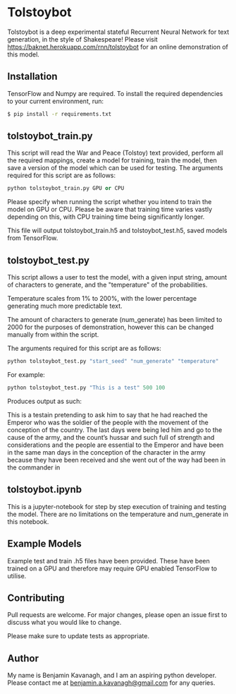 # Tolstoybot

Tolstoybot is a deep experimental stateful Recurrent Neural Network for text generation, in the style of Shakespeare! Please visit <https://baknet.herokuapp.com/rnn/tolstoybot> for an online demonstration of this model. 

## Installation

TensorFlow and Numpy are required. To install the required dependencies to your current environment, run:

```bash
$ pip install -r requirements.txt
```

## tolstoybot_train.py

This script will read the War and Peace (Tolstoy) text provided, perform all the required mappings, create a model for training, train the model, then save a version of the model which can be used for testing. The arguments required for this script are as follows:

```python
python tolstoybot_train.py GPU or CPU
```

Please specify when running the script whether you intend to train the model on GPU or CPU. Please be aware that training time varies vastly depending on this, with CPU training time being significantly longer.

This file will output tolstoybot_train.h5 and tolstoybot_test.h5, saved models from TensorFlow.

## tolstoybot_test.py

This script allows a user to test the model, with a given input string, amount of characters to generate, and the "temperature" of the probabilities. 

Temperature scales from 1% to 200%, with the lower percentage generating much more predictable text.  

The amount of characters to generate (num_generate) has been limited to 2000 for the purposes of demonstration, however this can be changed manually from within the script.  

The arguments required for this script are as follows:

```python
python tolstoybot_test.py "start_seed" "num_generate" "temperature"
```
For example:
```python
python tolstoybot_test.py "This is a test" 500 100
```
Produces output as such:

This is a testain pretending to ask him to say that he had reached the
Emperor who was the soldier of the people with the movement of the conception of
the country. The last days were being led him and go to the cause of the
army, and the count’s hussar and such full of strength and considerations and
the people are essential to the Emperor and have been in the same man days in the
conception of the character in the army because they have been
received and she went out of the way had been in the commander in


## tolstoybot.ipynb

This is a jupyter-notebook for step by step execution of training and testing the model. There are no limitations on the temperature and num_generate in this notebook.

## Example Models

Example test and train .h5 files have been provided. These have been trained on a GPU and therefore may require GPU enabled TensorFlow to utilise.

## Contributing
Pull requests are welcome. For major changes, please open an issue first to discuss what you would like to change.

Please make sure to update tests as appropriate.

## Author
My name is Benjamin Kavanagh, and I am an aspiring python developer. Please contact me at benjamin.a.kavanagh@gmail.com for any queries. 